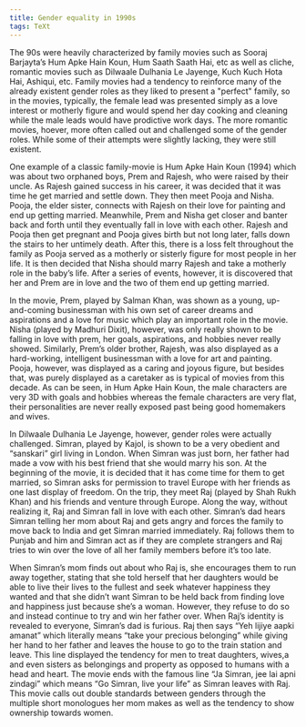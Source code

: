 ```yaml
---
title: Gender equality in 1990s
tags: TeXt
---
```


The 90s were heavily characterized by family movies such as Sooraj Barjayta’s Hum Apke Hain Koun, Hum Saath Saath Hai, etc as well as cliche, romantic movies such as Dilwaale Dulhania Le Jayenge, Kuch Kuch Hota Hai, Ashiqui, etc. Family movies had a tendency to reinforce many of the already existent gender roles as they liked to present a "perfect" family, so in the movies, typically, the female lead was presented simply as a love interest or motherly figure and would spend her day cooking and cleaning while the male leads would have prodictive work days. The more romantic movies, hoever, more often called out and challenged some of the gender roles. While some of their attempts were slightly lacking, they were still existent.

One example of a classic family-movie is Hum Apke Hain Koun (1994) which was about two orphaned boys, Prem and Rajesh, who were raised by their uncle. As Rajesh gained success in his career, it was decided that it was time he get married and settle down. They then meet Pooja and Nisha. Pooja, the elder sister, connects with Rajesh on their love for painting and end up getting married. Meanwhile, Prem and Nisha get closer and banter back and forth until they eventually fall in love with each other. Rajesh and Pooja then get pregnant and Pooja gives birth but not long later, falls down the stairs to her untimely death. After this, there is a loss felt throughout the family as Pooja served as a motherly or sisterly figure for most people in her life. It is then decided that Nisha should marry Rajesh and take a motherly role in the baby’s life. After a series of events, however, it is discovered that her and Prem are in love and the two of them end up getting married. 

In the movie, Prem, played by Salman Khan, was shown as a young, up-and-coming businessman with his own set of career dreams and aspirations and a love for music which play an important role in the movie. Nisha (played by Madhuri Dixit), however, was only really shown to be falling in love with prem, her goals, aspirations, and hobbies never really showed. Similarly, Prem’s older brother, Rajesh, was also displayed as a hard-working, intelligent businessman with a love for art and painting. Pooja, however, was displayed as a caring and joyous figure, but besides that, was purely displayed as a caretaker as is typical of movies from this decade. As can be seen, in Hum Apke Hain Koun, the male characters are very 3D with goals and hobbies whereas the female characters are very flat, their personalities are never really exposed past being good homemakers and wives. 

In Dilwaale Dulhania Le Jayenge, however, gender roles were actually challenged. Simran, played by Kajol, is shown to be a very obedient and “sanskari” girl living in London. When Simran was just born, her father had made a vow with his best friend that she would marry his son. At the beginning of the movie, it is decided that it has come time for them to get married, so Simran asks for permission to travel Europe with her friends as one last display of freedom. On the trip, they meet Raj (played by Shah Rukh Khan) and his friends and venture through Europe. Along the way, without realizing it, Raj and Simran fall in love with each other. Simran’s dad hears Simran telling her mom about Raj and gets angry and forces the family to move back to India and get Simran married immediately. Raj follows them to Punjab and him and Simran act as if they are complete strangers and Raj tries to win over the love of all her family members before it’s too late. 

When Simran’s mom finds out about who Raj is, she encourages them to run away together, stating that she told herself that her daughters would be able to live their lives to the fullest and seek whatever happiness they wanted and that she didn’t want Simran to be held back from finding love and happiness just because she’s a woman. However, they refuse to do so and instead continue to try and win her father over. When Raj’s identity is revealed to everyone, Simran’s dad is furious. Raj then says “Yeh lijiye aapki amanat” which literally means “take your precious belonging” while giving her hand to her father and leaves the house to go to the train station and leave. This line displayed the tendency for men to treat daughters, wives,a and even sisters as belongings and property as opposed to humans with a head and heart. The movie ends with the famous line “Ja Simran, jee lai apni zindagi” which means “Go Simran, live your life” as Simran leaves with Raj. This movie calls out double standards between genders through the multiple short monologues her mom makes as well as the tendency to show ownership towards women.


<!--more-->
